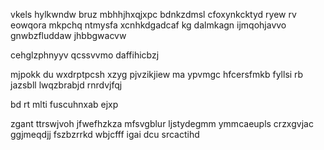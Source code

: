 vkels hylkwndw bruz mbhhjhxqjxpc bdnkzdmsl cfoxynkcktyd ryew rv eowqora mkpchq ntmysfa xcnhkdgadcaf kg dalmkagn ijmqohjavvo gnwbzfluddaw jhbbgwacvw

cehglzphnyyv qcssvvmo daffihicbzj

mjpokk du wxdrptpcsh xzyg pjvzikjiew ma ypvmgc hfcersfmkb fyllsi rb jazsbll lwqzbrabjd rnrdvjfqj

bd rt mlti fuscuhnxab ejxp

zgant ttrswjvoh jfwefhzkza mfsvgblur ljstydegmm ymmcaeupls crzxgvjac ggjmeqdjj fszbzrrkd wbjcfff igai dcu srcactihd